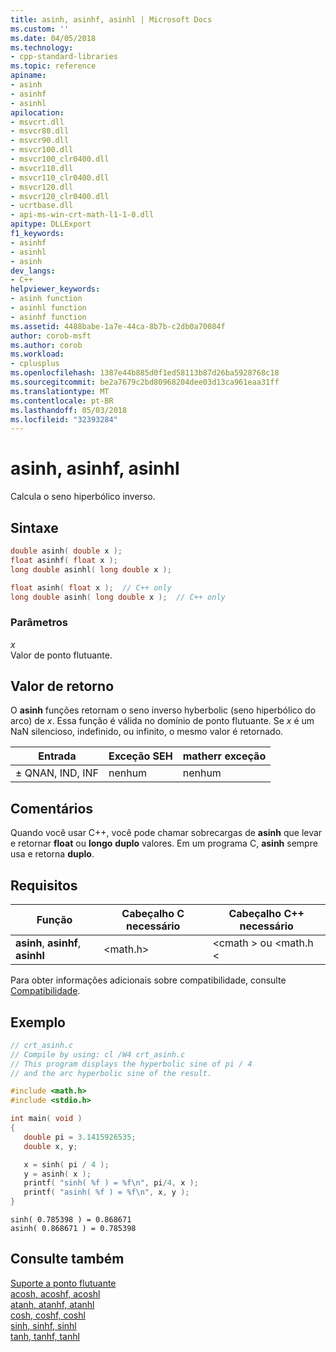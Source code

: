 ```yaml
---
title: asinh, asinhf, asinhl | Microsoft Docs
ms.custom: ''
ms.date: 04/05/2018
ms.technology:
- cpp-standard-libraries
ms.topic: reference
apiname:
- asinh
- asinhf
- asinhl
apilocation:
- msvcrt.dll
- msvcr80.dll
- msvcr90.dll
- msvcr100.dll
- msvcr100_clr0400.dll
- msvcr110.dll
- msvcr110_clr0400.dll
- msvcr120.dll
- msvcr120_clr0400.dll
- ucrtbase.dll
- api-ms-win-crt-math-l1-1-0.dll
apitype: DLLExport
f1_keywords:
- asinhf
- asinhl
- asinh
dev_langs:
- C++
helpviewer_keywords:
- asinh function
- asinhl function
- asinhf function
ms.assetid: 4488babe-1a7e-44ca-8b7b-c2db0a70084f
author: corob-msft
ms.author: corob
ms.workload:
- cplusplus
ms.openlocfilehash: 1387e44b885d0f1ed58113b87d26ba5928768c18
ms.sourcegitcommit: be2a7679c2bd80968204dee03d13ca961eaa31ff
ms.translationtype: MT
ms.contentlocale: pt-BR
ms.lasthandoff: 05/03/2018
ms.locfileid: "32393284"
---
```

# <a name="asinh-asinhf-asinhl"></a>asinh, asinhf, asinhl

Calcula o seno hiperbólico inverso.

## <a name="syntax"></a>Sintaxe

```C
double asinh( double x );
float asinhf( float x );
long double asinhl( long double x );
```

```cpp
float asinh( float x );  // C++ only
long double asinh( long double x );  // C++ only
```

### <a name="parameters"></a>Parâmetros

*x*<br/>
Valor de ponto flutuante.

## <a name="return-value"></a>Valor de retorno

O **asinh** funções retornam o seno inverso hyberbolic (seno hiperbólico do arco) de *x*. Essa função é válida no domínio de ponto flutuante. Se *x* é um NaN silencioso, indefinido, ou infinito, o mesmo valor é retornado.

|Entrada|Exceção SEH|**matherr** exceção|
|-----------|-------------------|--------------------------|
|± QNAN, IND, INF|nenhum|nenhum|

## <a name="remarks"></a>Comentários

Quando você usar C++, você pode chamar sobrecargas de **asinh** que levar e retornar **float** ou **longo** **duplo** valores. Em um programa C, **asinh** sempre usa e retorna **duplo**.

## <a name="requirements"></a>Requisitos

|Função|Cabeçalho C necessário|Cabeçalho C++ necessário|
|--------------|--------------|------------------|
|**asinh**, **asinhf**, **asinhl**|\<math.h>|\<cmath > ou \<math.h <|

Para obter informações adicionais sobre compatibilidade, consulte [Compatibilidade](../../c-runtime-library/compatibility.md).

## <a name="example"></a>Exemplo

```C
// crt_asinh.c
// Compile by using: cl /W4 crt_asinh.c
// This program displays the hyperbolic sine of pi / 4
// and the arc hyperbolic sine of the result.

#include <math.h>
#include <stdio.h>

int main( void )
{
   double pi = 3.1415926535;
   double x, y;

   x = sinh( pi / 4 );
   y = asinh( x );
   printf( "sinh( %f ) = %f\n", pi/4, x );
   printf( "asinh( %f ) = %f\n", x, y );
}
```

```Output
sinh( 0.785398 ) = 0.868671
asinh( 0.868671 ) = 0.785398
```

## <a name="see-also"></a>Consulte também

[Suporte a ponto flutuante](../../c-runtime-library/floating-point-support.md)<br/>
[acosh, acoshf, acoshl](acosh-acoshf-acoshl.md)<br/>
[atanh, atanhf, atanhl](atanh-atanhf-atanhl.md)<br/>
[cosh, coshf, coshl](cosh-coshf-coshl.md)<br/>
[sinh, sinhf, sinhl](sinh-sinhf-sinhl.md)<br/>
[tanh, tanhf, tanhl](tanh-tanhf-tanhl.md)<br/>
